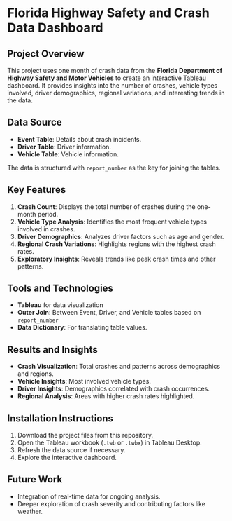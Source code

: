 # Florida Highway Safety and Crash Data Dashboard

## Project Overview
This project uses one month of crash data from the **Florida Department of Highway Safety and Motor Vehicles** to create an interactive Tableau dashboard. It provides insights into the number of crashes, vehicle types involved, driver demographics, regional variations, and interesting trends in the data.

## Data Source
- **Event Table**: Details about crash incidents.
- **Driver Table**: Driver information.
- **Vehicle Table**: Vehicle information.

The data is structured with `report_number` as the key for joining the tables.

## Key Features
1. **Crash Count**: Displays the total number of crashes during the one-month period.
2. **Vehicle Type Analysis**: Identifies the most frequent vehicle types involved in crashes.
3. **Driver Demographics**: Analyzes driver factors such as age and gender.
4. **Regional Crash Variations**: Highlights regions with the highest crash rates.
5. **Exploratory Insights**: Reveals trends like peak crash times and other patterns.

## Tools and Technologies
- **Tableau** for data visualization
- **Outer Join**: Between Event, Driver, and Vehicle tables based on `report_number`
- **Data Dictionary**: For translating table values.

## Results and Insights
- **Crash Visualization**: Total crashes and patterns across demographics and regions.
- **Vehicle Insights**: Most involved vehicle types.
- **Driver Insights**: Demographics correlated with crash occurrences.
- **Regional Analysis**: Areas with higher crash rates highlighted.

## Installation Instructions
1. Download the project files from this repository.
2. Open the Tableau workbook (`.twb` or `.twbx`) in Tableau Desktop.
3. Refresh the data source if necessary.
4. Explore the interactive dashboard.

## Future Work
- Integration of real-time data for ongoing analysis.
- Deeper exploration of crash severity and contributing factors like weather.

